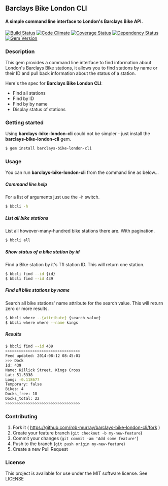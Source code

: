 ## Barclays Bike London CLI

#### A simple command line interface to London's Barclays Bike API.

[![Build Status](https://travis-ci.org/rob-murray/barclays-bike-london-cli.svg?branch=master)](https://travis-ci.org/rob-murray/barclays-bike-london-cli)
[![Code Climate](https://codeclimate.com/github/rob-murray/barclays-bike-london-cli.png)](https://codeclimate.com/github/rob-murray/barclays-bike-london-cli)
[![Coverage Status](https://coveralls.io/repos/rob-murray/barclays-bike-london-cli/badge.png)](https://coveralls.io/r/rob-murray/barclays-bike-london-cli)
[![Dependency Status](https://gemnasium.com/rob-murray/ferver.svg)](https://gemnasium.com/rob-murray/barclays-bike-london-cli)
[![Gem Version](https://badge.fury.io/rb/barclays-bike-london-cli.svg)](http://badge.fury.io/rb/barclays-bike-london-cli)


### Description

This gem provides a command line interface to find information about London's Barclays Bike stations, it allows you to find stations by name or their ID and pull back information about the status of a station.

Here's the spec for **Barclays Bike London CLI**:

* Find all stations
* Find by ID
* Find by by name
* Display status of stations


### Getting started

Using **barclays-bike-london-cli** could not be simpler - just install the **barclays-bike-london-cli** gem.

```bash
$ gem install barclays-bike-london-cli
```


### Usage

You can run **barclays-bike-london-cli** from the command line as below...

##### Command line help

For a list of arguments just use the `-h` switch.

```bash
$ bbcli -h
````

##### List all bike stations

List all however-many-hundred bike stations there are. With pagination.

```bash
$ bbcli all
````

##### Show status of a bike station by id

Find a Bike station by it's Tfl station ID. This will return one station.

```bash
$ bbcli find --id {id}
$ bbcli find --id 439
````

##### Find all bike stations by name

Search all bike stations' name attribute for the search value. This will return zero or more results.

```bash
$ bbcli where --{attribute} {search_value}
$ bbcli where where --name kings
````

##### Results

```bash
$ bbcli find --id 439
>>>>>>>>>>>>>>>>>>>>>>>>>>>>>>>>>
Feed updated: 2014-08-12 08:45:01
>>> Dock
Id: 439
Name: Killick Street, Kings Cross
Lat: 51.5338
Long: -0.118677
Temporary: false
Bikes: 4
Docks_free: 18
Docks_total: 22
>>>>>>>>>>>>>>>>>>>>>>>>>>>>>>>>>
```

### Contributing

1. Fork it ( https://github.com/rob-murray/barclays-bike-london-cli/fork )
2. Create your feature branch (`git checkout -b my-new-feature`)
3. Commit your changes (`git commit -am 'Add some feature'`)
4. Push to the branch (`git push origin my-new-feature`)
5. Create a new Pull Request


### License

This project is available for use under the MIT software license.
See LICENSE
